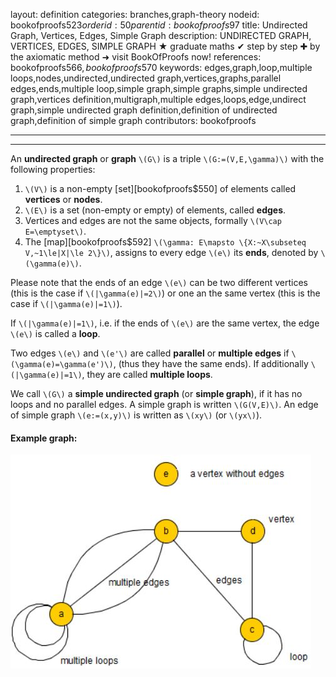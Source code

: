 layout: definition
categories: branches,graph-theory
nodeid: bookofproofs$523
orderid: 50
parentid: bookofproofs$97
title: Undirected Graph, Vertices, Edges, Simple Graph
description: UNDIRECTED GRAPH, VERTICES, EDGES, SIMPLE GRAPH ★ graduate maths ✔ step by step ✚ by the axiomatic method ➜ visit BookOfProofs now!
references: bookofproofs$566,bookofproofs$570
keywords: edges,graph,loop,multiple loops,nodes,undirected,undirected graph,vertices,graphs,parallel edges,ends,multiple loop,simple graph,simple graphs,simple undirected graph,vertices definition,multigraph,multiple edges,loops,edge,undirect graph,simple undirected graph definition,definition of undirected graph,definition of simple graph
contributors: bookofproofs

---


---

An **undirected graph** or **graph** `\(G\)` is a triple `\(G:=(V,E,\gamma)\)` with the following properties:

1. `\(V\)` is a non-empty [set][bookofproofs$550] of elements called **vertices** or **nodes**.
1. `\(E\)` is a set (non-empty or empty) of elements, called **edges**.
1. Vertices and edges are not the same objects, formally `\(V\cap E=\emptyset\)`. 
1. The [map][bookofproofs$592] `\(\gamma: E\mapsto \{X:~X\subseteq V,~1\le|X|\le 2\}\)`, assigns to every edge `\(e\)` its **ends**, denoted by `\(\gamma(e)\)`. 

Please note that the ends of an edge `\(e\)` can be two different vertices (this is the case if `\(|\gamma(e)|=2\)`) or one an the same vertex (this is the case if `\(|\gamma(e)|=1\)`).

If `\(|\gamma(e)|=1\)`, i.e. if the ends of `\(e\)` are the same vertex, the edge `\(e\)` is called a **loop**. 

Two edges `\(e\)` and `\(e'\)` are called **parallel** or **multiple edges** if `\(\gamma(e)=\gamma(e')\)`, (thus they have the same ends). If additionally `\(|\gamma(e)|=1\)`, they are called **multiple loops**.

We call `\(G\)` a **simple undirected graph** (or **simple graph**), if it has no loops and no parallel edges. A simple graph is written `\(G(V,E)\)`. An edge of simple graph `\(e:=(x,y)\)` is written as `\(xy\)` (or `\(yx\)`).

#### Example graph:


![graph3_1](https://github.com/bookofproofs/bookofproofs.github.io/blob/main/_sources/_assets/images/examples/graph3_1.jpg?raw=true)

